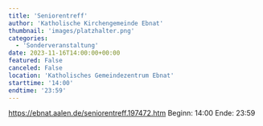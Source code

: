 ```yaml
---
title: 'Seniorentreff'
author: 'Katholische Kirchengemeinde Ebnat'
thumbnail: 'images/platzhalter.png'
categories:
  - 'Sonderveranstaltung'
date: 2023-11-16T14:00:00+00:00
featured: False
canceled: False
location: 'Katholisches Gemeindezentrum Ebnat'
starttime: '14:00'
endtime: '23:59'
---
```

https://ebnat.aalen.de/seniorentreff.197472.htm
Beginn: 14:00
 Ende: 23:59